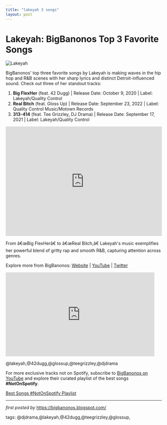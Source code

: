 ```yaml
---
title: "lakeyah 3 songs"
layout: post
---
```

<h1>Lakeyah: BigBanonos Top 3 Favorite Songs</h1>
<img alt="Lakeyah" src="https://media.pitchfork.com/photos/6144baf245b434647baf7fbb/2:1/w_2560%2Cc_limit/Lakeyah.jpg" /> <p>BigBanonos' top three favorite songs by Lakeyah is making waves in the hip hop and R&B scenes with her sharp lyrics and distinct Detroit-influenced sound. Check out three of her standout tracks:</p> <ol> <li><strong>Big FlexHer</strong> (feat. 42 Dugg) | Release Date: October 9, 2020 | Label: Lakeyah/Quality Control</li> <li><strong>Real Bitch</strong> (feat. Gloss Up) | Release Date: September 23, 2022 | Label: Quality Control Music/Motown Records</li> <li><strong>313-414</strong> (feat. Tee Grizzley, DJ Drama) | Release Date: September 17, 2021 | Label: Lakeyah/Quality Control</li>
</ol> <div> <iframe allow="autoplay; clipboard-write; encrypted-media; fullscreen; picture-in-picture" allowfullscreen="" frameborder="0" height="352" loading="lazy" src="https://open.spotify.com/embed/playlist/4YKdxI6lcklg8amSdVjoGX?utm_source=generator" width="100%"></iframe>
</div> <p>From â€œBig FlexHerâ€ to â€œReal Bitch,â€ Lakeyah's music exemplifies her powerful blend of gritty rap and smooth R&B, capturing attention across genres.</p> <div> <p>Explore more from BigBanonos: <a href="https://bigbanonos.blogspot.com/">Website</a> | <a href="https://www.youtube.com/@BigBanonos">YouTube</a> | <a href="https://x.com/bigbanonos">Twitter</a></p>
</div>
<iframe frameborder="0" height="270" src="https://youtube.com/embed/FQYPH2wxQsM" width="480"></iframe>
<!--Tags-->
<p>@lakeyah,@42dugg,@glossup,@teegrizzley,@djdrama</p>


<!--Subscribe and Playlist Links-->
<div>
    <p>For more exclusive tracks not on Spotify, subscribe to <a href="https://www.youtube.com/@BigBanonos" target="_blank">BigBanonos on YouTube</a> and explore their curated playlist of the best songs <strong>#NotOnSpotify</strong>.</p>
    <p><a href="https://www.youtube.com/playlist?list=PLtuNtuTatqI0kFahUCbtbfenC_ET5O_tr" target="_blank">Best Songs #NotOnSpotify Playlist<br /></a></p></div>

<hr />

<p><em>first posted by</em> <a href="https://bigbanonos.blogspot.com/" rel="noopener" target="_new">https://bigbanonos.blogspot.com/</a></p>

<p>tags: @djdrama,@lakeyah,@42dugg,@teegrizzley,@glossup,</p>
